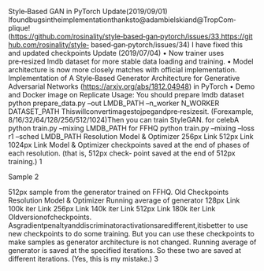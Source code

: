 Style‑Based GAN in PyTorch
Update(2019/09/01) Ifoundbugsintheimplementationthanksto@adambielskiand@TropCom‑
plique! (https://github.com/rosinality/style‑based‑gan‑pytorch/issues/33,https://github.com/rosinality/style‑
based‑gan‑pytorch/issues/34) I have fixed this and updated checkpoints
Update (2019/07/04)
• Now trainer uses pre‑resized lmdb dataset for more stable data loading and training.
• Model architecture is now more closely matches with official implementation.
Implementation of A Style‑Based Generator Architecture for Generative Adversarial Networks
(https://arxiv.org/abs/1812.04948) in PyTorch
• Demo and Docker image on Replicate
Usage:
You should prepare lmdb dataset
python prepare_data.py –out LMDB_PATH –n_worker N_WORKER DATASET_PATH
Thiswillconvertimagestojpegandpre‑resizesit. (Forexample, 8/16/32/64/128/256/512/1024)Then
you can train StyleGAN.
for celebA
python train.py –mixing LMDB_PATH
for FFHQ
python train.py –mixing –loss r1 –sched LMDB_PATH
Resolution Model & Optimizer
256px Link
512px Link
1024px Link
Model & Optimizer checkpoints saved at the end of phases of each resolution. (that is, 512px check‑
point saved at the end of 512px training.)
1

Sample
2

512px sample from the generator trained on FFHQ.
Old Checkpoints
Resolution Model & Optimizer Running average of generator
128px Link 100k iter Link
256px Link 140k iter Link
512px Link 180k iter Link
Oldversionofcheckpoints. Asgradientpenaltyanddiscriminatoractivationsaredifferent,itisbetter
to use new checkpoints to do some training. But you can use these checkpoints to make samples as
generator architecture is not changed.
Running average of generator is saved at the specified iterations. So these two are saved at different
iterations. (Yes, this is my mistake.)
3
